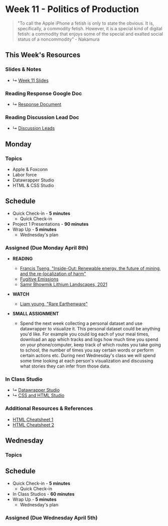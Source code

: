 # Week 11 - Politics of Production

> "To call the Apple iPhone a fetish is only to state the obvious. It is, specifically, a commodity fetish. However, it is a special kind of digital fetish: a commodity that enjoys some of the special and exalted social status of a noncommodity" - Nakamura


## This Week's Resources

### Slides & Notes 
* ↳ [Week 11 Slides](https://docs.google.com/presentation/d/1k_mppaF_Zaa3OGPp62xjuC4Bw6ehyuDswfWNpvBlPvw/edit?usp=sharing)
### Reading Response Google Doc
* ↳ [Response Document](https://docs.google.com/document/d/1tTH-Oac5-IsplvvS-ANf6MWLI_TKMXUMWU_Bvj79xXg/edit)
 
### Reading Discussion Lead Doc
* ↳ [Discussion Leads](https://docs.google.com/document/d/1cC8rhMC4xD7Kt0QunY-WffXRhs674FFQgHLNapdv_k4/edit#heading=h.ko9guovehion)
## Monday

### Topics
* Apple & Foxconn
* Labor force 
* Datawrapper Studio
*  HTML & CSS Studio



## Schedule
* Quick Check-in - __5 minutes__
    * Quick Check-in
* Project 1 Presentations - __90 minutes__
* Wrap Up -  __5 minutes__
    * Wednesday's plan

### Assigned (**Due Monday April 8th**)

* **READING**
    * [Francis Tseng, "Inside-Out: Renewable energy, the future of mining, and the re-localization of harm"](https://reports.phenomenalworld.org/inside-out/)
    * [Fugitive Emissions](https://cathodes.net/fugitive-emissions-part-1/)
    * [Samir Bhowmik Lithium Landscapes, 2021](http://mediafieldsjournal.org/lithium-landscapes/)

* **WATCH**
    * [Liam young, "Rare Earthenware"](https://www.liamyoung.org/projects/rare-earthenware)


* **SMALL ASSIGNMENT**
    * Spend the next week collecting a personal dataset and use datawrapper to visualize it. This personal dataset could be anything you'd like. For example you could log each of your meal times, download an app which tracks and logs how much time you spend on your phone/computer, keep track of which routes you take going to school, the number of times you say certain words or perform certain actions etc. During next Wednesday's class we will spend some time looking at each person's visualization and discussing what stories they can infer from those data. 

### In Class Studio
* ↳ [Datawrapper Studio](../tutorials_guides/exercises/week_09_studio.md)
* ↳ [CSS and HTML Studio](../tutorials_guides/exercises/week_10_studio.md)


### Additional Resources & References
* [HTML Cheatsheet 1](https://developer.mozilla.org/en-US/docs/Learn/HTML/Cheatsheet)
* [HTML Cheatsheet 2](https://drive.google.com/file/d/1V_Th2OPnb6FcRVPMcpqeWigFD7DC1XYx/view?usp=sharing)



## Wednesday

### Topics


## Schedule
* Quick Check-in - __5 minutes__
    * Quick Check-in
* In Class Studios -  __60 minutes__   
* Wrap Up -  __5 minutes__
    * Wednesday's plan



### Assigned (**Due Wednesday April 5th**)

